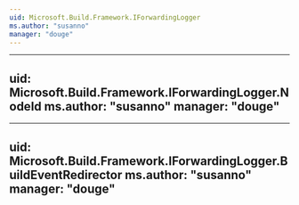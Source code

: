```yaml
---
uid: Microsoft.Build.Framework.IForwardingLogger
ms.author: "susanno"
manager: "douge"
---
```


---
uid: Microsoft.Build.Framework.IForwardingLogger.NodeId
ms.author: "susanno"
manager: "douge"
---

---
uid: Microsoft.Build.Framework.IForwardingLogger.BuildEventRedirector
ms.author: "susanno"
manager: "douge"
---
